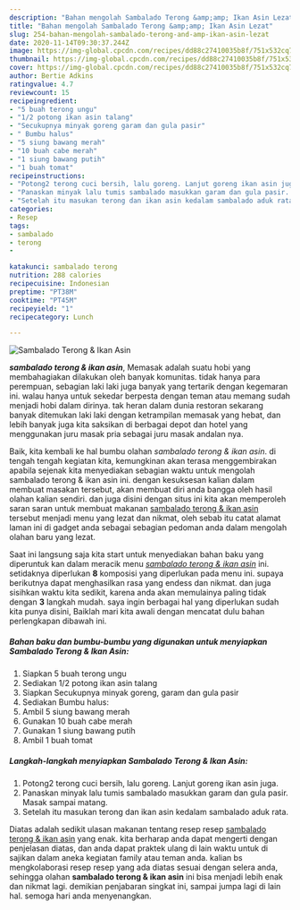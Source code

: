 ```yaml
---
description: "Bahan mengolah Sambalado Terong &amp;amp; Ikan Asin Lezat"
title: "Bahan mengolah Sambalado Terong &amp;amp; Ikan Asin Lezat"
slug: 254-bahan-mengolah-sambalado-terong-and-amp-ikan-asin-lezat
date: 2020-11-14T09:30:37.244Z
image: https://img-global.cpcdn.com/recipes/dd88c27410035b8f/751x532cq70/sambalado-terong-ikan-asin-foto-resep-utama.jpg
thumbnail: https://img-global.cpcdn.com/recipes/dd88c27410035b8f/751x532cq70/sambalado-terong-ikan-asin-foto-resep-utama.jpg
cover: https://img-global.cpcdn.com/recipes/dd88c27410035b8f/751x532cq70/sambalado-terong-ikan-asin-foto-resep-utama.jpg
author: Bertie Adkins
ratingvalue: 4.7
reviewcount: 15
recipeingredient:
- "5 buah terong ungu"
- "1/2 potong ikan asin talang"
- "Secukupnya minyak goreng garam dan gula pasir"
- " Bumbu halus"
- "5 siung bawang merah"
- "10 buah cabe merah"
- "1 siung bawang putih"
- "1 buah tomat"
recipeinstructions:
- "Potong2 terong cuci bersih, lalu goreng. Lanjut goreng ikan asin juga."
- "Panaskan minyak lalu tumis sambalado masukkan garam dan gula pasir. Masak sampai matang."
- "Setelah itu masukan terong dan ikan asin kedalam sambalado aduk rata."
categories:
- Resep
tags:
- sambalado
- terong
- 

katakunci: sambalado terong  
nutrition: 288 calories
recipecuisine: Indonesian
preptime: "PT38M"
cooktime: "PT45M"
recipeyield: "1"
recipecategory: Lunch

---
```



![Sambalado Terong &amp; Ikan Asin](https://img-global.cpcdn.com/recipes/dd88c27410035b8f/751x532cq70/sambalado-terong-ikan-asin-foto-resep-utama.jpg)

<b><i>sambalado terong &amp; ikan asin</i></b>, Memasak adalah suatu hobi yang membahagiakan dilakukan oleh banyak komunitas. tidak hanya para perempuan, sebagian laki laki juga banyak yang tertarik dengan kegemaran ini. walau hanya untuk sekedar berpesta dengan teman atau memang sudah menjadi hobi dalam dirinya. tak heran dalam dunia restoran sekarang banyak ditemukan laki laki dengan ketrampilan memasak yang hebat, dan lebih banyak juga kita saksikan di berbagai depot dan hotel yang menggunakan juru masak pria sebagai juru masak andalan nya.

Baik, kita kembali ke hal bumbu olahan <i>sambalado terong &amp; ikan asin</i>. di tengah tengah kegiatan kita, kemungkinan akan terasa menggembirakan apabila sejenak kita menyediakan sebagian waktu untuk mengolah sambalado terong &amp; ikan asin ini. dengan kesuksesan kalian dalam membuat masakan tersebut, akan membuat diri anda bangga oleh hasil olahan kalian sendiri. dan juga disini dengan situs ini kita akan memperoleh saran saran untuk membuat makanan <u>sambalado terong &amp; ikan asin</u> tersebut menjadi menu yang lezat dan nikmat, oleh sebab itu catat alamat laman ini di gadget anda sebagai sebagian pedoman anda dalam mengolah olahan baru yang lezat.




Saat ini langsung saja kita start untuk menyediakan bahan baku yang diperuntuk kan dalam meracik menu <u><i>sambalado terong &amp; ikan asin</i></u> ini. setidaknya diperlukan <b>8</b> komposisi yang diperlukan pada menu ini. supaya berikutnya dapat menghasilkan rasa yang endess dan nikmat. dan juga sisihkan waktu kita sedikit, karena anda akan memulainya paling tidak dengan <b>3</b> langkah mudah. saya ingin berbagai hal yang diperlukan sudah kita punya disini, Baiklah mari kita awali dengan mencatat dulu bahan perlengkapan dibawah ini.

<!--inarticleads1-->

##### Bahan baku dan bumbu-bumbu yang digunakan untuk menyiapkan Sambalado Terong &amp; Ikan Asin:

1. Siapkan 5 buah terong ungu
1. Sediakan 1/2 potong ikan asin talang
1. Siapkan Secukupnya minyak goreng, garam dan gula pasir
1. Sediakan  Bumbu halus:
1. Ambil 5 siung bawang merah
1. Gunakan 10 buah cabe merah
1. Gunakan 1 siung bawang putih
1. Ambil 1 buah tomat




<!--inarticleads2-->

##### Langkah-langkah menyiapkan Sambalado Terong &amp; Ikan Asin:

1. Potong2 terong cuci bersih, lalu goreng. Lanjut goreng ikan asin juga.
1. Panaskan minyak lalu tumis sambalado masukkan garam dan gula pasir. Masak sampai matang.
1. Setelah itu masukan terong dan ikan asin kedalam sambalado aduk rata.




Diatas adalah sedikit ulasan makanan tentang resep resep <u>sambalado terong &amp; ikan asin</u> yang enak. kita berharap anda dapat mengerti dengan penjelasan diatas, dan anda dapat praktek ulang di lain waktu untuk di sajikan dalam aneka kegiatan family atau teman anda. kalian bs mengkolaborasi resep resep yang ada diatas sesuai dengan selera anda, sehingga olahan <b>sambalado terong &amp; ikan asin</b> ini bisa menjadi lebih enak dan nikmat lagi. demikian penjabaran singkat ini, sampai jumpa lagi di lain hal. semoga hari anda menyenangkan.
